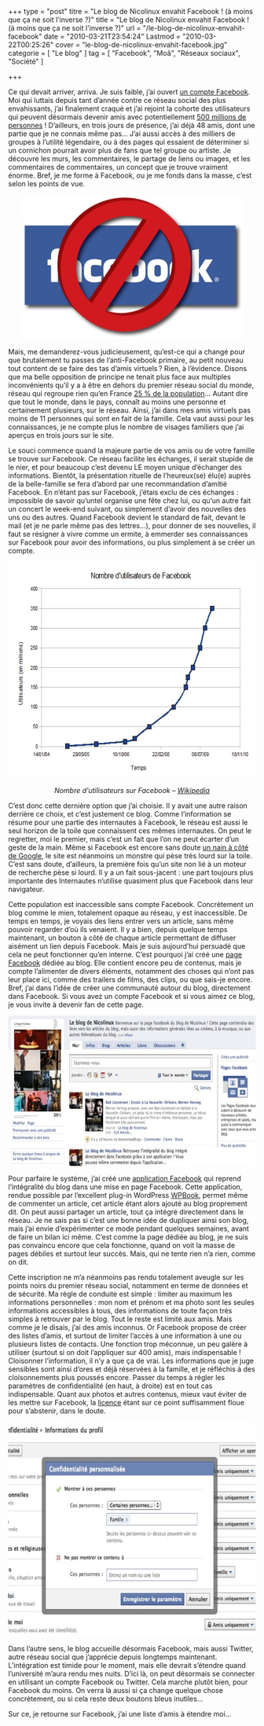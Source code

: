 +++
type = "post"
titre = "Le blog de Nicolinux envahit Facebook ! (à moins que ça ne soit l&rsquo;inverse ?)"
title = "Le blog de Nicolinux envahit Facebook ! (à moins que ça ne soit l'inverse ?)"
url = "/le-blog-de-nicolinux-envahit-facebook"
date = "2010-03-21T23:54:24"
Lastmod = "2010-03-22T00:25:26"
cover = "le-blog-de-nicolinux-envahit-facebook.jpg"
categorie = [ "Le blog" ]
tag = [ "Facebook", "Moâ", "Réseaux sociaux", "Société" ]

+++

<p>Ce qui devait arriver, arriva. Je suis faible, j&rsquo;ai ouvert <a href="http://www.facebook.com/nicolinux.fr">un compte Facebook</a>. Moi qui luttais depuis tant d&rsquo;année contre ce réseau social des plus envahissants, j&rsquo;ai finalement craqué et j&rsquo;ai rejoint la cohorte des utilisateurs qui peuvent désormais devenir amis avec potentiellement <a href="http://www.facebook.com/press/info.php?statistics">500 millions de personnes</a> ! D&rsquo;ailleurs, en trois jours de présence, j&rsquo;ai déjà 48 amis, dont une partie que je ne connais même pas… J&rsquo;ai aussi accès à des milliers de groupes à l&rsquo;utilité légendaire, ou à des pages qui essaient de déterminer si un cornichon pourrait avoir plus de fans que tel groupe ou artiste. Je découvre les murs, les commentaires, le partage de liens ou images, et les commentaires de commentaires, un concept que je trouve vraiment énorme. Bref, je me forme à Facebook, ou je me fonds dans la masse, c&rsquo;est selon les points de vue.</p>
<div style="text-align: center;"><img class="aligncenter" src="contre-facebook.jpg" border="0" alt="contre-facebook.jpg" width="451" height="294" /></div>
<p>Mais, me demanderez-vous judicieusement, qu&rsquo;est-ce qui a changé pour que brutalement tu passes de l&rsquo;anti-Facebook primaire, au petit nouveau tout content de se faire des tas d&rsquo;amis virtuels ? Rien, à l&rsquo;évidence. Disons que ma belle opposition de principe ne tenait plus face aux multiples inconvénients qu&rsquo;il y a à être en dehors du premier réseau social du monde, réseau qui regroupe rien qu&rsquo;en France <a href="http://fr.wikipedia.org/wiki/Facebook#Statistiques">25 % de la population</a>… Autant dire que tout le monde, dans le pays, connaît au moins une personne et certainement plusieurs, sur le réseau. Ainsi, j&rsquo;ai dans mes amis virtuels pas moins de 11 personnes qui sont en fait de la famille. Cela vaut aussi pour les connaissances, je ne compte plus le nombre de visages familiers que j&rsquo;ai aperçus en trois jours sur le site.</p>
<p>Le souci commence quand la majeure partie de vos amis ou de votre famille se trouve sur Facebook. Ce réseau facilite les échanges, il serait stupide de le nier, et pour beaucoup c&rsquo;est devenu LE moyen unique d&rsquo;échanger des informations. Bientôt, la présentation rituelle de l&rsquo;heureux(se) élu(e) auprès de la belle-famille se fera d&rsquo;abord par une recommandation d&rsquo;amitié Facebook. En n&rsquo;étant pas sur Facebook, j&rsquo;étais exclu de ces échanges : impossible de savoir qu&rsquo;untel organise une fête chez lui, ou qu&rsquo;un autre fait un concert le week-end suivant, ou simplement d&rsquo;avoir des nouvelles des uns ou des autres. Quand Facebook devient le standard de fait, devant le mail (et je ne parle même pas des lettres&#8230;), pour donner de ses nouvelles, il faut se résigner à vivre comme un ermite, à emmerder ses connaissances sur Facebook pour avoir des informations, ou plus simplement à se créer un compte.</p>
<div style="text-align: center;"><img class="aligncenter" src="nombre-utilisateurs-facebook.jpg" border="0" alt="nombre-utilisateurs-facebook.jpg" width="591" height="440" /></div>
<p style="text-align: center;"><em>Nombre d&rsquo;utilisateurs sur Facebook – <a href="http://fr.wikipedia.org/wiki/Facebook#Statistiques">Wikipedia</a></em></p>
<p>C&rsquo;est donc cette dernière option que j&rsquo;ai choisie. Il y avait une autre raison derrière ce choix, et c&rsquo;est justement ce blog. Comme l&rsquo;information se résume pour une partie des internautes à Facebook, le réseau est aussi le seul horizon de la toile que connaissent ces mêmes internautes. On peut le regretter, moi le premier, mais c&rsquo;est un fait que l&rsquo;on ne peut écarter d&rsquo;un geste de la main. Même si Facebook est encore sans doute <a href="http://searchengineland.com/stat-rant-google-facebook-twitter-38484">un nain à côté de Google</a>, le site est néanmoins un monstre qui pèse très lourd sur la toile. C&rsquo;est sans doute, d&rsquo;ailleurs, la première fois qu&rsquo;un site non lié à un moteur de recherche pèse si lourd. Il y a un fait sous-jacent : une part toujours plus importante des Internautes n&rsquo;utilise quasiment plus que Facebook dans leur navigateur.</p>
<p>Cette population est inaccessible sans compte Facebook. Concrètement un blog comme le mien, totalement opaque au réseau, y est inaccessible. De temps en temps, je voyais des liens entrer vers un article, sans même pouvoir regarder d&rsquo;où ils venaient. Il y a bien, depuis quelque temps maintenant, un bouton à côté de chaque article permettant de diffuser aisément un lien depuis Facebook. Mais je suis aujourd&rsquo;hui persuadé que cela ne peut fonctionner qu&rsquo;en interne. C&rsquo;est pourquoi j&rsquo;ai créé une <a href="http://www.facebook.com/pages/Le-blog-de-Nicolinux/384298108368?ref=nf">page Facebook</a> dédiée au blog. Elle contient encore peu de contenus, mais je compte l&rsquo;alimenter de divers éléments, notamment des choses qui n&rsquo;ont pas leur place ici, comme des trailers de films, des clips, ou que sais-je encore. Bref, j&rsquo;ai dans l&rsquo;idée de créer une communauté autour du blog, directement dans Facebook. Si vous avez un compte Facebook et si vous aimez ce blog, je vous invite à devenir fan de cette page.</p>
<div style="text-align: center;"><img class="aligncenter" src="page-fan-blog-nicolinux.jpg" border="0" alt="page-fan-blog-nicolinux.jpg" width="690" height="306" /></div>
<p>Pour parfaire le système, j&rsquo;ai créé une <a href="http://apps.facebook.com/nicolinux/">application Facebook</a> qui reprend l&rsquo;intégralité du blog dans une mise en page Facebook. Cette application, rendue possible par l&rsquo;excellent plug-in WordPress <a href="http://www.wordpress.org/extend/plugins/wpbook/">WPBook</a>, permet même de commenter un article, cet article étant alors ajouté au blog proprement dit. On peut aussi partager un article, tout ça intégré directement dans le réseau. Je ne sais pas si c&rsquo;est une bonne idée de dupliquer ainsi son blog, mais j&rsquo;ai envie d&rsquo;expérimenter ce mode pendant quelques semaines, avant de faire un bilan ici même. C&rsquo;est comme la page dédiée au blog, je ne suis pas convaincu encore que cela fonctionne, quand on voit la masse de pages débiles et surtout leur succès. Mais, qui ne tente rien n&rsquo;a rien, comme on dit.</p>
<p>Cette inscription ne m&rsquo;a néanmoins pas rendu totalement aveugle sur les points noirs du premier réseau social, notamment en terme de données et de sécurité. Ma règle de conduite est simple : limiter au maximum les informations personnelles : mon nom et prénom et ma photo sont les seules informations accessibles à tous, des informations de toute façon très simples à retrouver par le blog. Tout le reste est limité aux amis. Mais comme je le disais, j&rsquo;ai des amis inconnus. Or Facebook propose de créer des listes d&rsquo;amis, et surtout de limiter l&rsquo;accès à une information à une ou plusieurs listes de contacts. Une fonction trop méconnue, un peu galère à utiliser (surtout si on doit l&rsquo;appliquer sur 400 amis), mais indispensable ! Cloisonner l&rsquo;information, il n&rsquo;y a que ça de vrai. Les informations que je juge sensibles sont ainsi d&rsquo;ores et déjà réservées à la famille, et je réfléchis à des cloisonnements plus poussés encore. Passer du temps à régler les paramètres de confidentialité (en haut, à droite) est en tout cas indispensable. Quant aux photos et autres contenus, mieux vaut éviter de les mettre sur Facebook, la <a href="http://www.facebook.com/terms.php">licence</a> étant sur ce point suffisamment floue pour s&rsquo;abstenir, dans le doute.</p>
<div style="text-align: center;"><img class="aligncenter" src="Facebook-confidentialite.jpg" border="0" alt="Facebook-confidentialite.jpg" width="688" height="436" /></div>
<p>Dans l&rsquo;autre sens, le blog accueille désormais Facebook, mais aussi Twitter, autre réseau social que j&rsquo;apprécie depuis longtemps maintenant. L&rsquo;intégration est timide pour le moment, mais elle devrait s&rsquo;étendre quand l&rsquo;université m&rsquo;aura rendu mes nuits. D&rsquo;ici là, on peut désormais se connecter en utilisant un compte Facebook ou Twitter. Cela marche plutôt bien, pour Facebook du moins. On verra là aussi si ça change quelque chose concrètement, ou si cela reste deux boutons bleus inutiles…</p>
<p>Sur ce, je retourne sur Facebook, j&rsquo;ai une liste d&rsquo;amis à étendre moi&#8230;</p>

